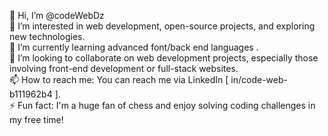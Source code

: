 👋 Hi, I’m @codeWebDz  
👀 I’m interested in web development, open-source projects, and exploring new technologies.  
🌱 I’m currently learning advanced font/back end languages .  
💞️ I’m looking to collaborate on web development projects, especially those involving front-end development or full-stack websites.  
📫 How to reach me: You can reach me via LinkedIn [  in/code-web-b111962b4   ].   
⚡ Fun fact: I'm a huge fan of chess and enjoy solving coding challenges in my free time!
